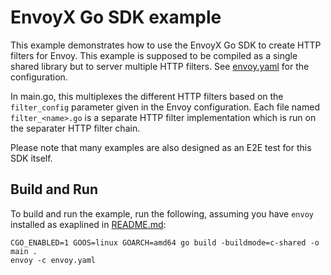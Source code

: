 # EnvoyX Go SDK example

This example demonstrates how to use the EnvoyX Go SDK to create HTTP filters for Envoy. This example is supposed to be compiled as a
single shared library but to server multiple HTTP filters. See [envoy.yaml](envoy.yaml) for the configuration.

In main.go, this multiplexes the different HTTP filters based on the `filter_config` parameter given in the Envoy configuration.
Each file named `filter_<name>.go` is a separate HTTP filter implementation which is run on the separater HTTP filter chain.

Please note that many examples are also designed as an E2E test for this SDK itself.

## Build and Run

To build and run the example, run the following, assuming you have `envoy` installed as exaplined in [README.md](../README.md):

```
CGO_ENABLED=1 GOOS=linux GOARCH=amd64 go build -buildmode=c-shared -o main .
envoy -c envoy.yaml
```
